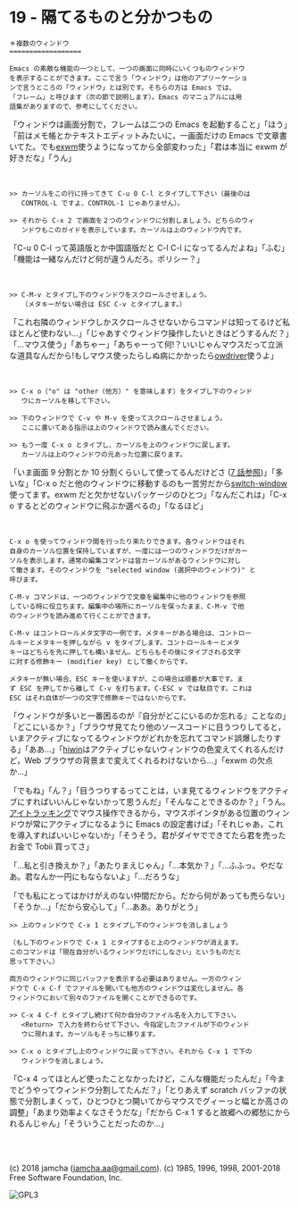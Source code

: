 

# 19 - 隔てるものと分かつもの

    ＊複数のウィンドウ
    ==================
    
    Emacs の素敵な機能の一つとして、一つの画面に同時にいくつものウィンドウ
    を表示することができます。ここで言う「ウィンドウ」は他のアプリーケーショ
    ンで言うところの「ウィンドウ」とは別です。そちらの方は Emacs では、
    「フレーム」と呼びます（次の節で説明します）。Emacs のマニュアルには用
    語集がありますので、参考にしてください。

「ウィンドウは画面分割で，フレームは二つの Emacs を起動すること」「ほう」「前はメモ帳とかテキストエディットみたいに，一画面だけの Emacs で文章書いてた。でも[exwm](https://github.com/ch11ng/exwm)使うようになってから全部変わった」「君は本当に exwm が好きだな」「うん」  

<br>  

    >> カーソルをこの行に持ってきて C-u 0 C-l とタイプして下さい（最後のは
       CONTROL-L ですよ、CONTROL-1 じゃありません）。
    
    >> それから C-x 2 で画面を２つのウィンドウに分割しましょう。どちらのウィ
       ンドウもこのガイドを表示しています。カーソルは上のウィンドウ内です。

「C-u 0 C-l って英語版とか中国語版だと C-l C-l になってるんだよね」「ふむ」「機能は一緒なんだけど何が違うんだろ。ポリシー？」  

<br>  

    >> C-M-v とタイプし下のウィンドウをスクロールさせましょう。
       （メタキーがない場合は ESC C-v とタイプします。）

「これ右隣のウィンドウしかスクロールさせないからコマンドは知ってるけど私ほとんど使わない…」「じゃあすぐウィンドウ操作したいときはどうするんだ？」「…マウス使う」「あちゃー」「あちゃーって何!？いいじゃんマウスだって立派な道具なんだから!もしマウス使ったらしぬ病にかかったら[owdriver](https://github.com/aki2o/owdriver)使うよ」  

<br>  

    >> C-x o（"o" は "other（他方）" を意味します）をタイプし下のウィンド
       ウにカーソルを移して下さい。
    
    >> 下のウィンドウで C-v や M-v を使ってスクロールさせましょう。
       ここに書いてある指示は上のウィンドウで読み進んでください。
    
    >> もう一度 C-x o とタイプし、カーソルを上のウィンドウに戻します。
       カーソルは上のウィンドウの元あった位置に戻ります。

「いま画面 9 分割とか 10 分割くらいして使ってるんだけどさ ([7 話参照](https://jamcha-aa.github.io/Emacs-tutorial/07.html))」「多いな」「C-x o だと他のウィンドウに移動するのも一苦労だから[switch-window](https://github.com/dimitri/switch-window)使ってます。exwm だと欠かせないパッケージのひとつ」「なんだこれは」「C-x o するとどのウィンドウに飛ぶか選べるの」「なるほど」  

<br>  

    C-x o を使ってウィンドウ間を行ったり来たりできます。各ウィンドウはそれ
    自身のカーソル位置を保持していますが、一度には一つのウィンドウだけがカー
    ソルを表示します。通常の編集コマンドは皆カーソルがあるウィンドウに対し
    て働きます。そのウィンドウを "selected window (選択中のウィンドウ)" と
    呼びます。
    
    C-M-v コマンドは、一つのウィンドウで文章を編集中に他のウィンドウを参照
    している時に役立ちます。編集中の場所にカーソルを保ったまま、C-M-v で他
    のウィンドウを読み進めて行くことができます。
    
    C-M-v はコントロールメタ文字の一例です。メタキーがある場合は、コントロー
    ルキーとメタキーを押しながら v をタイプします。コントロールキーとメタ
    キーはどちらを先に押しても構いません。どちらもその後にタイプされる文字
    に対する修飾キー (modifier key) として働くからです。
    
    メタキーが無い場合、ESC キーを使いますが、この場合は順番が大事です。ま
    ず ESC を押してから離して C-v を打ちます。C-ESC v では駄目です。これは
    ESC はそれ自体が一つの文字で修飾キーではないからです。

「ウィンドウが多いと一番困るのが『自分がどこにいるのか忘れる』ことなの」「どこにいるか？」「ブラウザ見てたり他のソースコードに目うつりしてると，いまアクティブになってるウィンドウがどれかを忘れてコマンド誤爆したりする」「ああ…」「[hiwin](https://github.com/yoshida-mediba/hiwin-mode)はアクティブじゃないウィンドウの色変えてくれるんだけど，Web ブラウザの背景まで変えてくれるわけないから…」「exwm の欠点か…」  

「でもね」「ん？」「目うつりするってことは，いま見てるウィンドウをアクティブにすればいいんじゃないかって思うんだ」「そんなことできるのか？」「うん。[アイトラッキング](https://picoledelimao.github.io/blog/2017/01/28/eyeball-tracking-for-mouse-control-in-opencv/)でマウス操作できるから，マウスポインタがある位置のウィンドウが常にアクティブになるように Emacs の設定書けば」「それじゃあ，これを導入すればいいじゃないか」「そうそう。君がダイヤでできてたら君を売ったお金で Tobii 買ってさ」  

「…私と引き換えか？」「あたりまえじゃん」「…本気か？」「…ふふっ。やだなあ。君なんか一円にもならないよ」「…だろうな」  

「でも私にとってはかけがえのない仲間だから。だから何があっても売らない」「そうか…」「だから安心して」「…ああ。ありがとう」  

    >> 上のウィンドウで C-x 1 とタイプし下のウィンドウを消しましょう
    
    （もし下のウィンドウで C-x 1 とタイプすると上のウィンドウが消えます。
    このコマンドは「現在自分がいるウィンドウだけにしなさい」というものだと
    思って下さい。）
    
    両方のウィンドウに同じバッファを表示する必要はありません。一方のウィン
    ドウで C-x C-f でファイルを開いても他方のウィンドウは変化しません。各
    ウィンドウにおいて別々のファイルを開くことができるのです。
    
    >> C-x 4 C-f とタイプし続けて何か自分のファイル名を入力して下さい。
       <Return> で入力を終わらせて下さい。今指定したファイルが下のウィンド
       ウに現れます。カーソルもそっちに移ります。
    
    >> C-x o とタイプし上のウィンドウに戻って下さい。それから C-x 1 で下の
       ウィンドウを消しましょう。

「C-x 4 ってほとんど使ったことなかったけど，こんな機能だったんだ」「今までどうやってウィンドウ分割してたんだ？」「とりあえず scratch バッファの状態で分割しまくって，ひとつひとつ開いてからマウスでグィーっと幅とか高さの調整」「あまり効率よくなさそうだな」「だから C-x 1 すると故郷への郷愁にかられるんじゃん」「そういうことだったのか…」  

<br>  
<br>  

(c) 2018 jamcha (jamcha.aa@gmail.com). (c) 1985, 1996, 1998, 2001-2018 Free Software Foundation, Inc.  

![GPL3](https://www.gnu.org/graphics/gplv3-88x31.png)  

